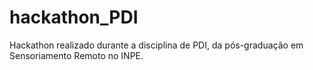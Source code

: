 # hackathon_PDI
Hackathon realizado durante a disciplina de PDI, da pós-graduação em Sensoriamento Remoto no INPE.
